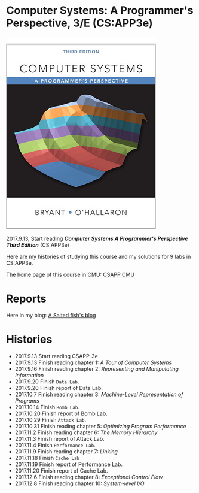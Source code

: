 # Computer Systems: A Programmer's Perspective, 3/E (CS:APP3e)

![](csapp3e-cover.jpg)

2017.9.13, Start reading ***Computer Systems A Programmer's Perspective Third Edition*** (CS:APP3e)

Here are my histories of studying this course and my solutions for 9 labs in CS:APP3e.

The home page of this course in CMU: [CSAPP CMU](http://csapp.cs.cmu.edu/3e/labs.html)

# Reports

Here in my blog: [A Salted fish's blog](https://zxc479773533.github.io)

# Histories

* 2017.9.13 Start reading CSAPP-3e
* 2017.9.13 Finish reading chapter 1: *A Tour of Computer Systems*
* 2017.9.16 Finish reading chapter 2: *Representing and Manipulating Information*
* 2017.9.20 Finish `Data Lab`.
* 2017.9.20 Finish report of Data Lab.
* 2017.10.7 Finish reading chapter 3: *Machine-Level Representation of Programs*
* 2017.10.14 Finish `Bomb Lab`.
* 2017.10.20 Finish report of Bomb Lab.
* 2017.10.29 Finish `Attack Lab`.
* 2017.10.31 Finish reading chapter 5: *Optimizing Program Performance*
* 2017.11.2 Finish reading chapter 6: *The Memory Hierarchy*
* 2017.11.3 Finish report of Attack Lab.
* 2017.11.4 Finish `Performance Lab`.
* 2017.11.9 Finish reading chapter 7: *Linking*
* 2017.11.18 Finish `Cache Lab`
* 2017.11.19 Finish report of Performance Lab.
* 2017.11.20 Finish report of Cache Lab.
* 2017.12.6 Finish reading chapter 8: *Exceptional Control Flow*
* 2017.12.8 Finish reading chapter 10: *System-level I/O*